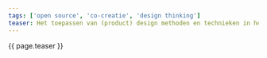 ```yaml
---
tags: ['open source', 'co-creatie', 'design thinking']
teaser: Het toepassen van (product) design methoden en technieken in het domein van software ontwikkeling.
---
```

{{ page.teaser }}
